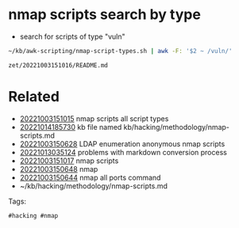 # nmap scripts search by type

- search for scripts of type "vuln"
```bash
~/kb/awk-scripting/nmap-script-types.sh | awk -F: '$2 ~ /vuln/'
```

` zet/20221003151016/README.md `

# Related

- [20221003151015](/zet/20221003151015/README.md) nmap scripts all script types
- [20221014185730](/zet/20221014185730/README.md) kb file named kb/hacking/methodology/nmap-scripts.md
- [20221003150628](/zet/20221003150628/README.md) LDAP enumeration anonymous nmap scripts
- [20221013035124](/zet/20221013035124/README.md) problems with markdown conversion process
- [20221003151017](/zet/20221003151017/README.md) nmap scripts
- [20221003150648](/zet/20221003150648/README.md) nmap
- [20221003150644](/zet/20221003150644/README.md) nmap all ports command
- ~/kb/hacking/methodology/nmap-scripts.md

Tags:

    #hacking #nmap 
